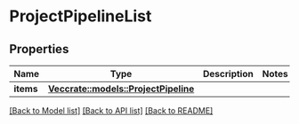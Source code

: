 # ProjectPipelineList

## Properties

Name | Type | Description | Notes
------------ | ------------- | ------------- | -------------
**items** | [**Vec<crate::models::ProjectPipeline>**](ProjectPipeline.md) |  | 

[[Back to Model list]](../README.md#documentation-for-models) [[Back to API list]](../README.md#documentation-for-api-endpoints) [[Back to README]](../README.md)



